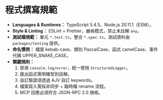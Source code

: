 # 程式撰寫規範
- **Languages & Runtimes：** TypeScript 5.4.5、Node.js 20.11.1（ESM）。
- **Style & Linting：** ESLint + Prettier，嚴格模式，禁止未註解 `any`。
- **測試檔規範：** 單元 `*.test.ts`，整合 `*.spec.ts`，測試資料由 `packages/testing` 提供。
- **命名慣例：** 檔案 kebab-case、類別 PascalCase、函式 camelCase、事件代碼 UPPER_SNAKE_CASE。
- **關鍵規則：**
  1. 禁用 `console.log/error`，統一使用 `StructuredLogger`。
  2. 匯出函式需明確型別註解。
  3. 自訂驗證須透過 AJV 自訂 keywords。
  4. 檔案寫入需採非同步 + 臨時檔 rename 流程。
  5. MCP 回應必須符合 JSON-RPC 2.0 規格。
